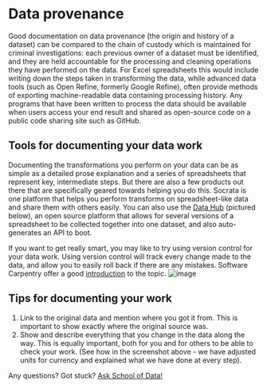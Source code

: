 Data provenance
===============

Good documentation on data provenance (the origin and history of a dataset) can be compared to the chain of custody which is maintained for criminal investigations: each previous owner of a dataset must be identified, and they are held accountable for the processing and cleaning operations they have performed on the data. For Excel spreadsheets this would include writing down the steps taken in transforming the data, while advanced data tools (such as Open Refine, formerly Google Refine), often provide methods of exporting machine-readable data containing processing history. Any programs that have been written to process the data should be available when users access your end result and shared as open-source code on a public code sharing site such as GitHub.

Tools for documenting your data work
------------------------------------

Documenting the transformations you perform on your data can be as simple as a detailed prose explanation and a series of spreadsheets that represent key, intermediate steps. But there are also a few products out there that are specifically geared towards helping you do this. Socrata is one platform that helps you perform transforms on spreadsheet-like data and share them with others easily. You can also use the [Data Hub](http://datahub.io/) (pictured below), an open source platform that allows for several versions of a spreadsheet to be collected together into one dataset, and also auto-generates an API to boot.

If you want to get really smart, you may like to try using version control for your data work. Using version control will track every change made to the data, and allow you to easily roll back if there are any mistakes. Software Carpentry offer a good [introduction](http://software-carpentry.org/4_0/vc/) to the topic.
![image](http://content.openspending.org/resources/handbook/static/Screen%20Shot%202012-11-15%20at%2015.35.38.png)

Tips for documenting your work
------------------------------

1.  Link to the original data and mention where you got it from. This is important to show exactly where the original source was.
2.  Show and describe everything that you change in the data along the way. This is equally important, both for you and for others to be able to check your work. (See how in the screenshot above - we have adjusted units for currency and explained what we have done at every step).

<div class="alert alert-info">Any questions? Got stuck? <a class="btn btn-large btn-info" href="http://ask.schoolofdata.org">Ask School of Data! </a></div>

